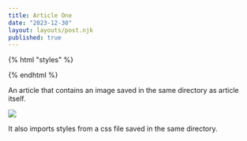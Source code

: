 ```yaml
---
title: Article One
date: "2023-12-30"
layout: layouts/post.njk
published: true
---
```


{% html "styles" %}
<link href="styles.css" rel="stylesheet">
{% endhtml %}

An article that contains an image saved in the same directory as article itself. 

<img src="img.avif" class="test-image">

It also imports styles from a css file saved in the same directory.
